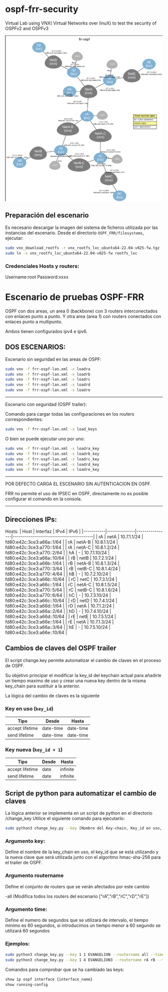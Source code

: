 # ospf-frr-security
Virtual Lab using VNX( Virtual Networks over linuX)  to test the security of OSPFv2 and OSPFv3

![Topología del escenario](img/Topologia.png)


## Preparación del escenario


Es necesario descargar la imagen del sistema de ficheros utilizada por las instancias del escenario. Desde el directorio `OSPF_FRR/filesystems`, ejecutar:


```bash
sudo vnx_download_rootfs -r vnx_rootfs_lxc_ubuntu64-22.04-v025-fw.tgz
sudo ln -s vnx_rootfs_lxc_ubuntu64-22.04-v025-fw rootfs_lxc
```
### Credenciales Hosts y routers:

Username:root
Password:xxxx

# Escenario de pruebas OSPF-FRR 


OSPF con dos areas, un area 0 (backbone) con 3 routers interconectados con enlaces punto a punto.
Y otra area (area 1) con routers conectados con enlaces punto a multipunto.

Ambos tienen configurados ipv4 e ipv6.

## DOS ESCENARIOS:

Escenario sin seguridad en las areas de OSPF:


```bash
sudo vnx -f frr-ospf-lan.xml -x loadra
sudo vnx -f frr-ospf-lan.xml -x loadrb
sudo vnx -f frr-ospf-lan.xml -x loadrc
sudo vnx -f frr-ospf-lan.xml -x loadrd
sudo vnx -f frr-ospf-lan.xml -x loadre
```
-----------------------------------------------------------------------------------------------------------
Escenario con seguridad (OSPF trailer):

Comando para cargar todas las configuraciones en los routers correspondientes:

```bash
sudo vnx -f frr-ospf-lan.xml -x load_keys
```
O bien se puede ejecutar uno por uno:
```bash
sudo vnx -f frr-ospf-lan.xml -x loadra_key
sudo vnx -f frr-ospf-lan.xml -x loadrb_key
sudo vnx -f frr-ospf-lan.xml -x loadrc_key
sudo vnx -f frr-ospf-lan.xml -x loadrd_key
sudo vnx -f frr-ospf-lan.xml -x loadre_key
```

-----------------------------------------------------------------------------------------------------------
POR DEFECTO CARGA EL ESCENARIO SIN AUTENTICACION EN OSPF.

FRR no permite el uso de IPSEC en OSPF, directamente no es posible configurar el comando en la consola.


-----------------------------------------------------------------------------------------------------------

## Direcciones IPs:
Hosts:
| Host      | Interfaz     | IPv4           | IPv6                                  |
|-----------|--------------|----------------|----------------------------------------|
| rA        | netA         | 10.7.1.1/24    | fd80:e42c:3ce3:a66a::1/64              |
| rA        | netA-B       | 10.8.1.1/24    | fd80:e42c:3ce3:a770::1/64              |
| rA        | netA-C       | 10.8.1.2/24    | fd80:e42c:3ce3:a770::2/64              |
| hA        | -            | 10.7.1.10/24   | fd80:e42c:3ce3:a66a::10/64             |
| rB        | netB         | 10.7.2.1/24    | fd80:e42c:3ce3:a66b::1/64              |
| rB        | netA-B       | 10.8.1.3/24    | fd80:e42c:3ce3:a770::3/64              |
| rB        | netB-C       | 10.8.1.4/24    | fd80:e42c:3ce3:a770::4/64              |
| hB        | -            | 10.7.2.10/24   | fd80:e42c:3ce3:a66b::10/64             |
| rC        | netC         | 10.7.3.1/24    | fd80:e42c:3ce3:a66c::1/64              |
| rC        | netA-C       | 10.8.1.5/24    | fd80:e42c:3ce3:a770::5/64              |
| rC        | netB-C       | 10.8.1.6/24    | fd80:e42c:3ce3:a770::6/64              |
| hC        | -            | 10.7.3.10/24   | fd80:e42c:3ce3:a66c::10/64             |
| rD        | netD         | 10.7.4.1/24    | fd80:e42c:3ce3:a66d::1/64              |
| rD        | netA         | 10.7.1.2/24    | fd80:e42c:3ce3:a66a::2/64              |
| hD        | -            | 10.7.4.10/24   | fd80:e42c:3ce3:a66d::10/64             |
| rE        | netE         | 10.7.5.1/24    | fd80:e42c:3ce3:a66e::1/64              |
| rE        | netA         | 10.7.1.3/24    | fd80:e42c:3ce3:a66a::3/64              |
| hE        | -            | 10.7.5.10/24   | fd80:e42c:3ce3:a66e::10/64             |


## Cambios de claves del OSPF trailer 

El script change.key permite automatizar el cambio de claves en el proceso de OSPF.

Su objetivo principar el modificar la key_id del keychain actual para añadirle un tiempo maximo de uso y crear una nueva key dentro de la misma key_chain para sustituir a la anterior.


La lógica del cambio de claves es la siguiente

### Key en uso (`key_id`)

| Tipo             | Desde       | Hasta       |
|------------------|-------------|-------------|
| accept lifetime  | date-time   | date-time   |
| send lifetime    | date-time   | date-time   |

### Key nueva (`key_id + 1`)

| Tipo             | Desde       | Hasta     |
|------------------|-------------|-----------|
| accept lifetime  | date        | infinite  |
| send lifetime    | date        | infinite  |


## Script de python para automatizar el cambio de claves 

La lógica anterior se implementa en un script de python en el directorio /change_key
Utilice el siguiente comando para ejecutarlo:

```bash
sudo python3 change_key.py --key [Nombre del Key-chain, Key_id en uso, Clave_nueva] --routername [nombres de los routers] --time {segundos}
```
### Argumento key:

Define el nombre de la key_chain en uso, el key_id que se está utilizando y la nueva clave que será utilizada junto con el algoritmo hmac-sha-256 para el trailer de OSPF.

### Argumento routername

Define el conjunto de routers que se verán afectados por este cambio

-all (Modifica todos los routers del escenario ["rA","rB","rC","rD","rE"])

### Argumento time:

Define el numero de segundos que se utilizará de intervalo, el tiempo minimo es 60 segundos, si introducimos un tiempo menor a 60 segundo se utilizará 60 segundos

### Ejemplos:

```bash
sudo python3 change_key.py --key 1 1 EVANGELION --routername all --time 10
sudo python3 change_key.py --key 1 4 EVANGELION3 --routername rA rB --time 100
```

Comandos para comprobar que se ha cambiado las keys:

```bash
show ip ospf interface {interface_name}
show running-config
```